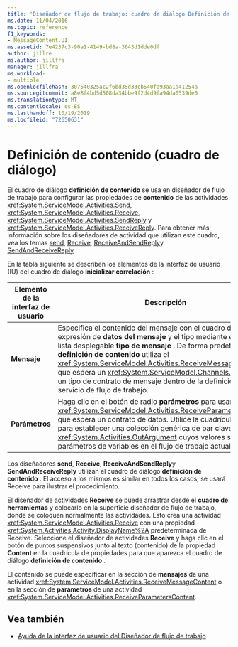 ```yaml
---
title: 'Diseñador de flujo de trabajo: cuadro de diálogo Definición de contenido'
ms.date: 11/04/2016
ms.topic: reference
f1_keywords:
- MessageContent.UI
ms.assetid: 7e4237c3-90a1-4149-bd8a-3643d1dde0df
author: jillre
ms.author: jillfra
manager: jillfra
ms.workload:
- multiple
ms.openlocfilehash: 307540325ac2f6bd35d33cb540fa93aa1a41254a
ms.sourcegitcommit: a8e8f4bd5d508da34bbe9f2d4d9fa94da0539de0
ms.translationtype: MT
ms.contentlocale: es-ES
ms.lasthandoff: 10/19/2019
ms.locfileid: "72650631"
---
```

# <a name="content-definition-dialog-box"></a>Definición de contenido (cuadro de diálogo)

El cuadro de diálogo **definición de contenido** se usa en diseñador de flujo de trabajo para configurar las propiedades de **contenido** de las actividades <xref:System.ServiceModel.Activities.Send>, <xref:System.ServiceModel.Activities.Receive>, <xref:System.ServiceModel.Activities.SendReply> y <xref:System.ServiceModel.Activities.ReceiveReply>. Para obtener más información sobre los diseñadores de actividad que utilizan este cuadro, vea los temas [send](../workflow-designer/send-activity-designer.md), [Receive](../workflow-designer/receive-activity-designer.md), [ReceiveAndSendReply](../workflow-designer/receiveandsendreply-template-designer.md)y [SendAndReceiveReply](../workflow-designer/sendandreceivereply-template-designer.md) .

En la tabla siguiente se describen los elementos de la interfaz de usuario (IU) del cuadro de diálogo **inicializar correlación** :

|Elemento de la interfaz de usuario|Descripción|
|-|-----------------|
|**Mensaje**|Especifica el contenido del mensaje con el cuadro de texto expresión de **datos del mensaje** y el tipo mediante el cuadro de lista desplegable **tipo de mensaje** . De forma predeterminada, la **definición de contenido** utiliza el <xref:System.ServiceModel.Activities.ReceiveMessageContent>, que espera un <xref:System.ServiceModel.Channels.Message> o un tipo de contrato de mensaje dentro de la definición del servicio de flujo de trabajo.|
|**Parámetros**|Haga clic en el botón de radio **parámetros** para usar <xref:System.ServiceModel.Activities.ReceiveParametersContent>, que espera un contrato de datos. Utilice la cuadrícula de datos para establecer una colección genérica de par clave-valor <xref:System.Activities.OutArgument> cuyos valores se asignen a parámetros de variables en el flujo de trabajo actual.|

Los diseñadores **send**, **Receive**, **ReceiveAndSendReply**y **SendAndReceiveReply** utilizan el cuadro de diálogo **definición de contenido** . El acceso a los mismos es similar en todos los casos; se usará Receive para ilustrar el procedimiento.

El diseñador de actividades **Receive** se puede arrastrar desde el **cuadro de herramientas** y colocarlo en la superficie diseñador de flujo de trabajo, donde se coloquen normalmente las actividades. Esto crea una actividad <xref:System.ServiceModel.Activities.Receive> con una propiedad <xref:System.Activities.Activity.DisplayName%2A> predeterminada de Receive. Seleccione el diseñador de actividades **Receive** y haga clic en el botón de puntos suspensivos junto al texto (contenido) de la propiedad **Content** en la cuadrícula de propiedades para que aparezca el cuadro de diálogo **definición de contenido** .

El contenido se puede especificar en la sección de **mensajes** de una actividad <xref:System.ServiceModel.Activities.ReceiveMessageContent> o en la sección de **parámetros** de una actividad <xref:System.ServiceModel.Activities.ReceiveParametersContent>.

## <a name="see-also"></a>Vea también

- [Ayuda de la interfaz de usuario del Diseñador de flujo de trabajo](../workflow-designer/workflow-designer-ui-help.md)